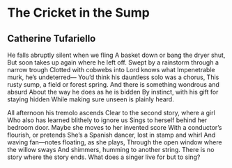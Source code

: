 # The Cricket in the Sump
## Catherine Tufariello
He falls abruptly silent when we fling
A basket down or bang the dryer shut,
But soon takes up again where he left off.
Swept by a rainstorm through a narrow trough
Clotted with cobwebs into Lord knows what
Impenetrable murk, he’s undeterred—
You’d think his dauntless solo was a chorus,
This rusty sump, a field or forest spring.
And there is something wondrous and absurd
About the way he does as he is bidden
By instinct, with his gift for staying hidden
While making sure unseen is plainly heard.

All afternoon his tremolo ascends
Clear to the second story, where a girl
Who also has learned blithely to ignore us
Sings to herself behind her bedroom door.
Maybe she moves to her invented score
With a conductor’s flourish, or pretends
She’s a Spanish dancer, lost in stamp and whirl
And waving fan—notes floating, as she plays,
Through the open window where the willow sways
And shimmers, humming to another string.
There is no story where the story ends.
What does a singer live for but to sing?